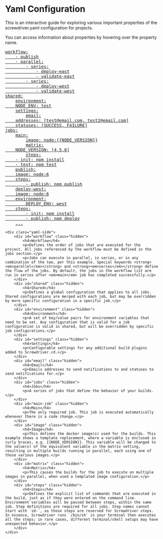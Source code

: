 # Yaml Configuration

This is an interactive guide for exploring various important properties of the screwdriver.yaml configuration for projects.

You can access information about properties by hovering over the property name.

<div class="yaml-docs">

<pre class="example">
<a href="#workflow"><span class="key">workflow</span>:
    - <span class="value">publish</span>
    - <span class="key">parallel</span>:
        - <span class="key">series</span>:
            - <span class="value">deploy-east</span>
            - <span class="value">validate-east</span>
        - <span class="key">series</span>:
            - <span class="value">deploy-west</span>
            - <span class="value">validate-west</span></a>
<a href="#shared"><span class="key">shared</span>:</a>
    <a href="#environment"><span class="key">environment</span>:
    <span class="key">NODE_ENV</span>: <span class="value">test</span></a>
    <a href="#settings"><span class="key">settings</span>:</a>
        <a href="#email"><span class="key">email</span>:
    <span class="key">addresses</span>: <span class="value">[test@email.com, test2@email.com]</span>
    <span class="key">statuses</span>: <span class="value">[SUCCESS, FAILURE]</span></a>
<a href="#jobs"><span class="key">jobs</span>:</a>
    <a href="#main-job"><span class="key">main</span>:</a>
        <a href="#image"><span class="key">image</span>: <span class="value">node:{{NODE_VERSION}}</span></a>
        <a href="#matrix"><span class="key">matrix</span>:
    <span class="key">NODE_VERSION</span>: <span class="value">[4,5,6]</span></a>
        <a href="#steps"><span class="key">steps</span>:
    - <span class="key">init</span>: <span class="value">npm install</span>
    - <span class="key">test</span>: <span class="value">npm test</span></a>
    <a href="#jobs"><span class="key">publish</span>:
    <span class="key">image</span>: <span class="value">node:6</span>
    <span class="key">steps</span>:
        - <span class="key">publish</span>: <span class="value">npm publish</span></a>
    <a href="#jobs"><span class="key">deploy-west</span>:
    <span class="key">image</span>: <span class="value">node:6</span>
    <span class="key">environment</span>:
        <span class="key">DEPLOY_ENV</span>: <span class="value">west</span>
    <span class="key">steps</span>:
        - <span class="key">init</span>: <span class="value">npm install</span>
        - <span class="key">publish</span>: <span class="value">npm deploy</span></a>
    <a href="#jobs">...</a>
</pre>
    <div class="yaml-side">
        <div id="workflow" class="hidden">
            <h4>Workflow</h4>
            <p>Defines the order of jobs that are executed for the project. All jobs referenced by the workflow must be defined in the jobs section.</p>
            <p>Jobs can execute in parallel, in series, or in any combination of the two, per this example. Special keywords <strong><em>parallel</em></strong> and <strong><em>series</em></strong> define the flow of the jobs. By default, the jobs in the workflow list are run in series after <em>main</em> job has completed successfully.</p>
        </div>
        <div id="shared" class="hidden">
            <h4>Shared</h4>
            <p>Defines a global configuration that applies to all jobs. Shared configurations are merged with each job, but may be overridden by more specific configuration in a specific job.</p>
        </div>
        <div id="environment" class="hidden">
            <h4>Environment</h4>
            <p>A set of key/value pairs for environment variables that need to be set. Any configuration that is valid for a job configuration is valid in shared, but will be overridden by specific job configurations.</p>
        </div>
        <div id="settings" class="hidden">
            <h4>Settings</h4>
            <p>Configurable settings for any additional build plugins added to Screwdriver.cd.</p>
        </div>
        <div id="email" class="hidden">
            <h4>Email</h4>
            <p>Emails addresses to send notifications to and statuses to send notifications for.</p>
        </div>
        <div id="jobs" class="hidden">
            <h4>Jobs</h4>
            <p>A series of jobs that define the behavior of your builds.</p>
        </div>
        <div id="main-job" class="hidden">
            <h4>Main</h4>
            <p>The only required job. This job is executed automatically whenever there is a code change.</p>
        </div>
        <div id="image" class="hidden">
            <h4>Image</h4>
            <p>This defines the docker image(s) used for the builds. This example shows a template replacement, where a variable is enclosed in curly braces, e.g. {{NODE_VERSION}}. This variable will be changed to the value(s) of the equivalent variable in the matrix setting, resulting in multiple builds running in parallel, each using one of those various images.</p>
        </div>
        <div id="matrix" class="hidden">
            <h4>Matrix</h4>
            <p>This causes the builds for the job to execute on multiple images in parallel, when used a templated image configuration.</p>
        </div>
        <div id="steps" class="hidden">
            <h4>Steps</h4>
            <p>Defines the explicit list of commands that are executed in the build, just as if they were entered on the command line. Environment variables will be passed between steps, within the same job. Step definitions are required for all jobs. Step names cannot start with `sd-`, as those steps are reserved for Screwdriver steps. In essence, Screwdriver runs `/bin/sh` in your terminal then executes all the steps; in rare cases, different terminal/shell setups may have unexpected behavior.</p>
        </div>
    </div>
</div>
